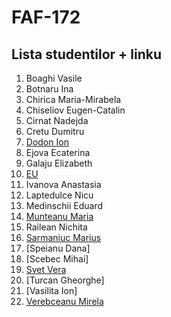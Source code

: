 # FAF-172 
## Lista studentilor + linku

1. Boaghi Vasile 
2. Botnaru Ina
3. Chirica Maria-Mirabela
4. Chiseliov Eugen-Catalin
5. Cirnat Nadejda
6. Cretu Dumitru
7. [Dodon Ion](https://github.com/iondodon1998/UTM_OOP.git)
8. Ejova Ecaterina
9. Galaju Elizabeth
10. [EU](https://github.com/AlinaGomeniuc/oop)
11. Ivanova Anastasia
12. Laptedulce Nicu
13. Medinschii Eduard
14. [Munteanu Maria](https://github.com/MaryMN/oop)
15. Railean Nichita
16. [Sarmaniuc Marius](https://github.com/mariussarmaniuc/POO)  
17. [Speianu Dana]
18. [Scebec Mihai]
19. [Svet Vera](https://github.com/verasv81/oop-labaratories)
20. [Turcan Gheorghe]
21. [Vasilita Ion]
22. [Verebceanu Mirela](https://github.com/mirelaverebceanu/OOP)

